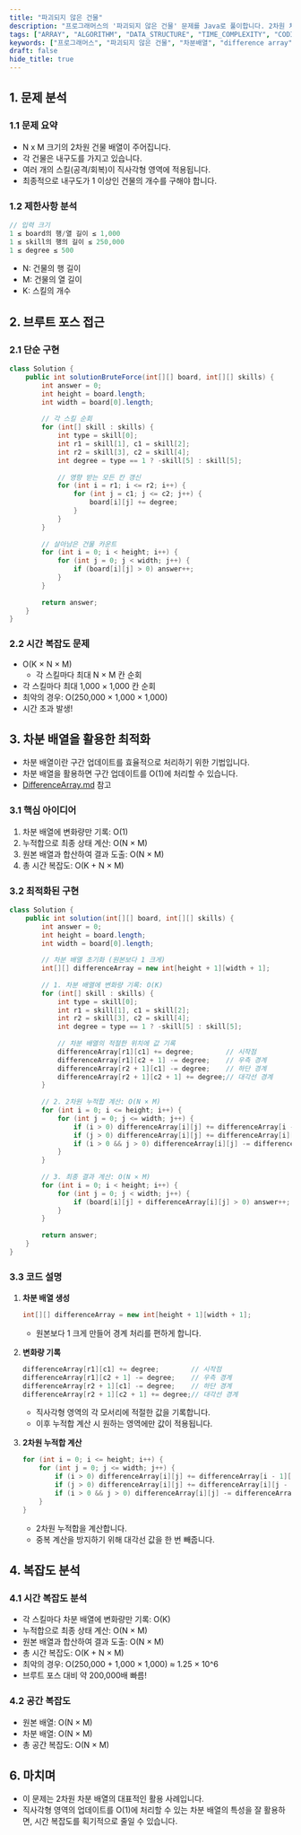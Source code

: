 ```yaml
---
title: "파괴되지 않은 건물"
description: "프로그래머스의 '파괴되지 않은 건물' 문제를 Java로 풀이합니다. 2차원 차분 배열(Difference Array)을 활용한 최적화된 해결 방법을 상세히 설명합니다."
tags: ["ARRAY", "ALGORITHM", "DATA_STRUCTURE", "TIME_COMPLEXITY", "CODING_TEST"]
keywords: ["프로그래머스", "파괴되지 않은 건물", "차분배열", "difference array", "2차원 차분배열", "자바", "java", "알고리즘", "코딩테스트"]
draft: false
hide_title: true
---
```


## 1. 문제 분석

### 1.1 문제 요약
- N x M 크기의 2차원 건물 배열이 주어집니다.
- 각 건물은 내구도를 가지고 있습니다.
- 여러 개의 스킬(공격/회복)이 직사각형 영역에 적용됩니다.
- 최종적으로 내구도가 1 이상인 건물의 개수를 구해야 합니다.

### 1.2 제한사항 분석
```java
// 입력 크기
1 ≤ board의 행/열 길이 ≤ 1,000
1 ≤ skill의 행의 길이 ≤ 250,000
1 ≤ degree ≤ 500
```
- N: 건물의 행 길이
- M: 건물의 열 길이
- K: 스킬의 개수

## 2. 브루트 포스 접근

### 2.1 단순 구현
```java
class Solution {
    public int solutionBruteForce(int[][] board, int[][] skills) {
        int answer = 0;
        int height = board.length;
        int width = board[0].length;
        
        // 각 스킬 순회
        for (int[] skill : skills) {
            int type = skill[0];
            int r1 = skill[1], c1 = skill[2];
            int r2 = skill[3], c2 = skill[4];
            int degree = type == 1 ? -skill[5] : skill[5];
            
            // 영향 받는 모든 칸 갱신
            for (int i = r1; i <= r2; i++) {
                for (int j = c1; j <= c2; j++) {
                    board[i][j] += degree;
                }
            }
        }
        
        // 살아남은 건물 카운트
        for (int i = 0; i < height; i++) {
            for (int j = 0; j < width; j++) {
                if (board[i][j] > 0) answer++;
            }
        }
        
        return answer;
    }
}
```

### 2.2 시간 복잡도 문제
- O(K × N × M)
  - 각 스킬마다 최대 N × M 칸 순회
- 각 스킬마다 최대 1,000 × 1,000 칸 순회
- 최악의 경우: O(250,000 × 1,000 × 1,000)
- 시간 초과 발생!

## 3. 차분 배열을 활용한 최적화
- 차분 배열이란 구간 업데이트를 효율적으로 처리하기 위한 기법입니다.
- 차분 배열을 활용하면 구간 업데이트를 O(1)에 처리할 수 있습니다.
- [DifferenceArray.md](../../ComputerScience/Algorithm/DifferenceArray/DifferenceArray.md) 참고

### 3.1 핵심 아이디어
1. 차분 배열에 변화량만 기록: O(1)
2. 누적합으로 최종 상태 계산: O(N × M)
3. 원본 배열과 합산하여 결과 도출: O(N × M)
4. 총 시간 복잡도: O(K + N × M)

### 3.2 최적화된 구현
```java
class Solution {
    public int solution(int[][] board, int[][] skills) {
        int answer = 0;
        int height = board.length;
        int width = board[0].length;
        
        // 차분 배열 초기화 (원본보다 1 크게)
        int[][] differenceArray = new int[height + 1][width + 1];
        
        // 1. 차분 배열에 변화량 기록: O(K)
        for (int[] skill : skills) {
            int type = skill[0];
            int r1 = skill[1], c1 = skill[2];
            int r2 = skill[3], c2 = skill[4];
            int degree = type == 1 ? -skill[5] : skill[5];
            
            // 차분 배열의 적절한 위치에 값 기록
            differenceArray[r1][c1] += degree;        // 시작점
            differenceArray[r1][c2 + 1] -= degree;    // 우측 경계
            differenceArray[r2 + 1][c1] -= degree;    // 하단 경계
            differenceArray[r2 + 1][c2 + 1] += degree;// 대각선 경계
        }
        
        // 2. 2차원 누적합 계산: O(N × M)
        for (int i = 0; i <= height; i++) {
            for (int j = 0; j <= width; j++) {
                if (i > 0) differenceArray[i][j] += differenceArray[i - 1][j];
                if (j > 0) differenceArray[i][j] += differenceArray[i][j - 1];
                if (i > 0 && j > 0) differenceArray[i][j] -= differenceArray[i - 1][j - 1];
            }
        }
        
        // 3. 최종 결과 계산: O(N × M)
        for (int i = 0; i < height; i++) {
            for (int j = 0; j < width; j++) {
                if (board[i][j] + differenceArray[i][j] > 0) answer++;
            }
        }
        
        return answer;
    }
}
```

### 3.3 코드 설명

1. **차분 배열 생성**
   ```java
   int[][] differenceArray = new int[height + 1][width + 1];
   ```
    - 원본보다 1 크게 만들어 경계 처리를 편하게 합니다.

2. **변화량 기록**
   ```java
   differenceArray[r1][c1] += degree;        // 시작점
   differenceArray[r1][c2 + 1] -= degree;    // 우측 경계
   differenceArray[r2 + 1][c1] -= degree;    // 하단 경계
   differenceArray[r2 + 1][c2 + 1] += degree;// 대각선 경계
   ```
    - 직사각형 영역의 각 모서리에 적절한 값을 기록합니다.
    - 이후 누적합 계산 시 원하는 영역에만 값이 적용됩니다.

3. **2차원 누적합 계산**
   ```java
   for (int i = 0; i <= height; i++) {
       for (int j = 0; j <= width; j++) {
           if (i > 0) differenceArray[i][j] += differenceArray[i - 1][j];
           if (j > 0) differenceArray[i][j] += differenceArray[i][j - 1];
           if (i > 0 && j > 0) differenceArray[i][j] -= differenceArray[i - 1][j - 1];
       }
   }
   ```
    - 2차원 누적합을 계산합니다.
    - 중복 계산을 방지하기 위해 대각선 값을 한 번 빼줍니다.

## 4. 복잡도 분석

### 4.1 시간 복잡도 분석
- 각 스킬마다 차분 배열에 변화량만 기록: O(K)
- 누적합으로 최종 상태 계산: O(N × M)
- 원본 배열과 합산하여 결과 도출: O(N × M)
- 총 시간 복잡도: O(K + N × M)
- 최악의 경우: O(250,000 + 1,000 × 1,000) ≈ 1.25 × 10^6
- 브루트 포스 대비 약 200,000배 빠름!

### 4.2 공간 복잡도
- 원본 배열: O(N × M)
- 차분 배열: O(N × M)
- 총 공간 복잡도: O(N × M)

## 6. 마치며
- 이 문제는 2차원 차분 배열의 대표적인 활용 사례입니다. 
- 직사각형 영역의 업데이트를 O(1)에 처리할 수 있는 차분 배열의 특성을 잘 활용하면, 시간 복잡도를 획기적으로 줄일 수 있습니다.